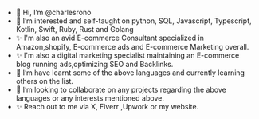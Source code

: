 - 👋 Hi, I’m @charlesrono
- 👀 I’m interested and self-taught on python, SQL, Javascript, Typescript, Kotlin, Swift, Ruby, Rust and Golang
- ✨ I'm also an avid E-commerce Consultant specialized in Amazon,shopify, E-commerce ads and E-commerce Marketing overall.
- ✨ I'm also a digital marketing specialist maintaining an E-commerce blog running ads,optimizing SEO and Backlinks.
- 🌱 I’m have learnt some of the above languages and currently learning others on the list.
- 💞️ I’m looking to collaborate on any projects regarding the above languages or any interests mentioned above.
- ✨ Reach out to me via  X, Fiverr ,Upwork or my website.
